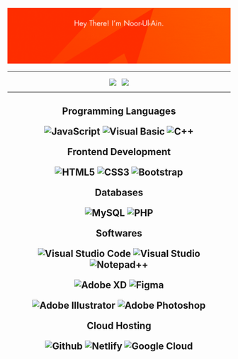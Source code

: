 [![](readme.gif)](readme.gif)

<!--<a href="https://github.com/noorulaiin"><img alt="followers" title="Follow me on Github" src="https://img.shields.io/github/followers/noorulaiin?color=E34F26&style=for-the-badge&logo=github&label=Follow"/></a>-->

<hr>


  <p align="center">
<img width='49%' align="center"src="https://github-readme-stats.vercel.app/api?username=noorulaiin&count_private=true&show_icons=true&custom_title=Noor's%20GitHub%20Stats&hide=issues&title_color=E34F26&icon_color=5A5A5A&bg_color=ffffff00&text_color=E34F26&hide_border=true" />
</a>
<span>&nbsp;</span>
<img width='35%' align="center"src="https://github-readme-stats.vercel.app/api/top-langs/?username=massgravel&layout=compact&bg_color=ffffff00&title_color=E34F26&text_color=5A5A5A&theme=swift&border_color=00000000&exclude_repo=kernel_xiaomi_odin,subconverter-meta" />
</a>
</p>
<hr>

<h2 align="center">
  
  Programming Languages

  ![JavaScript](https://img.shields.io/badge/-JavaScript-E34F26?style=flat-square&logo=JavaScript&logoColor=white)
  ![Visual Basic](https://img.shields.io/badge/-Visual%20Basic-E34F26?style=flat-square&logo=VisualBasic&logoColor=white)
  ![C++](https://img.shields.io/badge/-C++-E34F26?style=flat-square&logo=c%2b%2b&logoColor=white)

Frontend Development

![HTML5](https://img.shields.io/badge/-HTML%205-E34F26?style=flat-square&logo=html5&logoColor=white)
![CSS3](https://img.shields.io/badge/-CSS%203-E34F26?style=flat-square&logo=css3)
![Bootstrap](https://img.shields.io/badge/-Bootstrap-E34F26?style=flat-square&logo=bootstrap&logoColor=white)

Databases

![MySQL](https://img.shields.io/badge/-My%20SQL-E34F26?style=flat-square&logo=mysql&logoColor=white)
![PHP](https://img.shields.io/badge/-PHP-E34F26?style=flat-square&logo=php&logoColor=white)

Softwares

![Visual Studio Code](https://img.shields.io/badge/-Visual%20Studio%20Code-E34F26?style=flat-square&logo=visualstudiocode&logoColor=white)
![Visual Studio](https://img.shields.io/badge/-Visual%20Studio-E34F26?style=flat-square&logo=visualstudio&logoColor=white)
![Notepad++](https://img.shields.io/badge/-Notepad+-E34F26?style=flat-square&logo=notepadplusplus&logoColor=white)

![Adobe XD](https://img.shields.io/badge/-Adobe%20XD-E34F26?style=flat-square&logo=adobexd&logoColor=white)
![Figma](https://img.shields.io/badge/-Figma-E34F26?style=flat-square&logo=figma&logoColor=white)
<!--![Webflow](https://img.shields.io/badge/-Webflow-E34F26?style=flat-square&logo=webflow&logoColor=white)-->

![Adobe Illustrator](https://img.shields.io/badge/-Adobe%20Illustrator-E34F26?style=flat-square&logo=adobeillustrator&logoColor=white)
![Adobe Photoshop](https://img.shields.io/badge/-Adobe%20Photoshop-E34F26?style=flat-square&logo=adobephotoshop&logoColor=white)

Cloud Hosting

![Github](https://img.shields.io/badge/Github-E34F26?style=flat-square&logo=github&logoColor=white)
![Netlify](https://img.shields.io/badge/Netlify-E34F26?style=flat-square&logo=netlify&logoColor=white)
![Google Cloud](https://img.shields.io/badge/Google_Cloud-E34F26?style=flat-square&logo=google-cloud&logoColor=white)

</h2>
